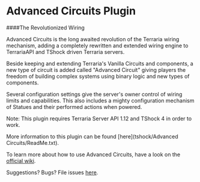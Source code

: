Advanced Circuits Plugin
================================

####The Revolutionized Wiring

Advanced Circuits is the long awaited revolution of the Terraria wiring mechanism, adding a completely rewritten and extended wiring engine to TerrariaAPI and TShock driven Terraria servers.

Beside keeping and extending Terraria's Vanilla Circuits and components, a new type of circuit is added called "Advanced Circuit" giving players the freedom of building complex systems using binary logic and new types of components.

Several configuration settings give the server's owner control of wiring limits and capabilities. This also includes a mighty configuration mechanism of Statues and their performed actions when powered.

Note: This plugin requires Terraria Server API 1.12 and TShock 4 in order to work.

More information to this plugin can be found [here](tshock/Advanced Circuits/ReadMe.txt).

To learn more about how to use Advanced Circuits, have a look on the [official wiki](wiki).

Suggestions? Bugs? File issues [here](issues).